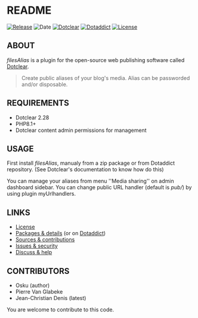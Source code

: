# README

[![Release](https://img.shields.io/github/v/release/jcdenis/filesAlias?color=lightblue)](https://github.com/JcDenis/filesAlias/releases)
![Date](https://img.shields.io/github/release-date/jcdenis/filesAlias?color=red)
[![Dotclear](https://img.shields.io/badge/dotclear-v2.33-137bbb.svg)](https://fr.dotclear.org/download)
[![Dotaddict](https://img.shields.io/badge/dotaddict-official-9ac123.svg)](https://plugins.dotaddict.org/dc2/details/filesAlias)
[![License](https://img.shields.io/github/license/jcdenis/filesAlias?color=white)](https://github.com/JcDenis/filesAlias/blob/master/LICENSE)

## ABOUT

_filesAlias_ is a plugin for the open-source web publishing software called [Dotclear](https://www.dotclear.org).

> Create public aliases of your blog's media. Alias can be passworded and/or disposable.

## REQUIREMENTS

* Dotclear 2.28
* PHP8.1+
* Dotclear content admin permissions for management

## USAGE

First install _filesAlias_, manualy from a zip package or from 
Dotaddict repository. (See Dotclear's documentation to know how do this)

You can manage your aliases from menu ''Media sharing'' on admin dashboard sidebar.
You can change public URL handler (default is _pub/_) by using plugin myUrlhandlers.

## LINKS

* [License](https://github.com/JcDenis/filesAlias/blob/master/LICENSE)
* [Packages & details](https://github.com/JcDenis/filesAlias/releases) (or on [Dotaddict](https://plugins.dotaddict.org/dc2/details/filesAlias))
* [Sources & contributions](https://github.com/JcDenis/filesAlias)
* [Issues & security](https://github.com/JcDenis/filesAlias/issues)
* [Discuss & help](https://forum.dotclear.org/viewtopic.php?id=42317)

## CONTRIBUTORS

* Osku (author)
* Pierre Van Glabeke
* Jean-Christian Denis (latest)

You are welcome to contribute to this code.
